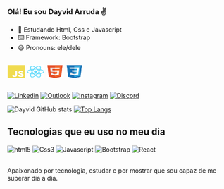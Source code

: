 ### Olá! Eu sou Dayvid Arruda ✌️

- 🌱 Estudando Html, Css e Javascript
- ⌨️ Framework: Bootstrap
- 😄 Pronouns: ele/dele


<div style="display: inline_block"><br>
  <img align="center" alt="Dayvid-Js" height="30" width="40" src="https://raw.githubusercontent.com/devicons/devicon/master/icons/javascript/javascript-plain.svg">
  <img align="center" alt="Dayvid-React" height="30" width="40" src="https://raw.githubusercontent.com/devicons/devicon/master/icons/react/react-original.svg">
  <img align="center" alt="Dayvid-HTML" height="30" width="40" src="https://raw.githubusercontent.com/devicons/devicon/master/icons/html5/html5-original.svg">
  <img align="center" alt="Dayvid-CSS" height="30" width="40" src="https://raw.githubusercontent.com/devicons/devicon/master/icons/css3/css3-original.svg">
</div>
<br>

[![Linkedin](https://img.shields.io/badge/LinkedIn-0077B5?style=for-the-badge&logo=linkedin&logoColor=white)](https://www.linkedin.com/in/dayvid-arruda-dev/)
[![Outlook](https://img.shields.io/badge/Microsoft_Outlook-0078D4?style=for-the-badge&logo=microsoft-outlook&logoColor=white)](https://www.outlook.com/?refd=account.microsoft.com&fref=home.banner.viewinbox)
[![Instagram](https://img.shields.io/badge/Instagram-E4405F?style=for-the-badge&logo=instagram&logoColor=white)](https://www.instagram.com/dayvid_arruda/)
[![Discord](https://img.shields.io/badge/Discord-7289DA?style=for-the-badge&logo=discord&logoColor=white)](DayvidArruda#6279)


![Dayvid GitHub stats](https://github-readme-stats.vercel.app/api?username=DayvidArruda&show_icons=true&theme=dracula)
[![Top Langs](https://github-readme-stats.vercel.app/api/top-langs/?username=DayvidArruda&layout=compact&theme=dracula)](https://github.com/DayvidArruda)

## Tecnologias que eu uso no meu dia

<div>
    <img align="center" alt="html5" src="https://img.shields.io/badge/HTML5-E34F26?style=for-the-badge&logo=html5&logoColor=white"/>
    <img align="center" alt="Css3" src="https://img.shields.io/badge/CSS3-1572B6?style=for-the-badge&logo=css3&logoColor=white"/>
    <img align="center" alt="Javascript" src="https://img.shields.io/badge/JavaScript-323330?style=for-the-badge&logo=javascript&logoColor=F7DF1E"/>
    <img align="center" alt="Bootstrap" src="https://img.shields.io/badge/Bootstrap-563D7C?style=for-the-badge&logo=bootstrap&logoColor=white"/>
    <img align="center" alt="React" src="https://img.shields.io/badge/React-20232A?style=for-the-badge&logo=react&logoColor=61DAFB"/>
</div></br>

Apaixonado por tecnologia, estudar e por mostrar que sou capaz de me superar
dia a dia.
